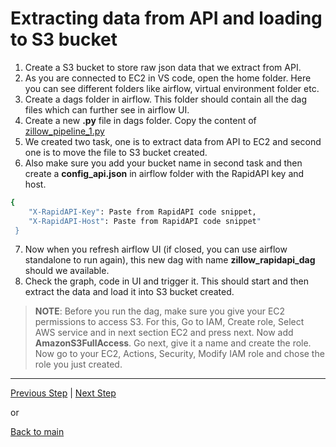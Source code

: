 # Extracting data from API and loading to S3 bucket

1. Create a S3 bucket to store raw json data that we extract from API. 
2. As you are connected to EC2 in VS code, open the home folder. Here you can see different folders like airflow, virtual environment folder etc. 
3. Create a dags folder in airflow. This folder should contain all the dag files which can further see in airflow UI.
4. Create a new **.py** file in dags folder. Copy the content of [zillow_pipeline_1.py](https://github.com/rohitanumolu/zillow_rapidapi_aws_pipeline/tree/main/archive/zillow_pipeline_1.py)   
5. We created two task, one is to extract data from API to EC2 and second one is to move the file to S3 bucket created. 
6. Also make sure you add your bucket name in second task and then create a **config_api.json** in airflow folder with the RapidAPI key and host. 

```bash
{
 	"X-RapidAPI-Key": Paste from RapidAPI code snippet,
	"X-RapidAPI-Host": Paste from RapidAPI code snippet"
 }
```
7. Now when you refresh airflow UI (if closed, you can use airflow standalone to run again), this new dag with name **zillow_rapidapi_dag** should we available. 
8. Check the graph, code in UI and trigger it. This should start and then extract the data and load it into S3 bucket created.

> **NOTE**: Before you run the dag, make sure you give your EC2 permissions to access S3. For this, Go to IAM, Create role, Select AWS service and in next section EC2 and press next. Now add **AmazonS3FullAccess**. Go next, give it a name and create the role. Now go to your EC2, Actions, Security, Modify IAM role and chose the role you just created. 


---

[Previous Step](ec2_setup.md) | [Next Step](lambda_transformation.md)

or

[Back to main](https://github.com/rohitanumolu/zillow_rapidapi_aws_pipeline/tree/main)